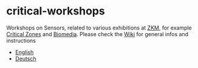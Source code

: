 # critical-workshops
Workshops on Sensors, related to various exhibitions at [ZKM](https://zkm.de), for example [Critical Zones](https://zkm.de/en/exhibition/2020/05/critical-zones) and [Biomedia](https://zkm.de/en/exhibition/2021/12/biomedien).
Please check the [Wiki](https://github.com/digital-codes/critical-workshops/wiki) for general infos and instructions
  * [English](https://github.com/digital-codes/critical-workshops/wiki/Welcome)
  * [Deutsch](https://github.com/digital-codes/critical-workshops/wiki/Willkommen)

